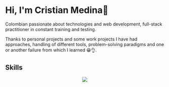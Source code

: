 # Hi, I'm Cristian Medina👋

Colombian passionate about technologies and web development, full-stack practitioner in constant training and testing.

Thanks to personal projects and some work projects I have had approaches, handling of different tools, problem-solving paradigms and one or another failure from which I learned 😁👌.

## Skills

<p align="center"><img src="https://skillicons.dev/icons?i=laravel,php,mysql,postgres,html,css,javascript,tailwind,bootstrap,alpinejs,jquery,git,github,gitlab,md&perline=5" /></p>

